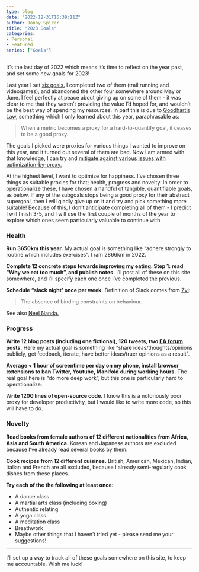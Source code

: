 ```yaml
---
type: blog
date: "2022-12-31T16:39:11Z"
author: Jonny Spicer
title: "2023 Goals"
categories:
- Personal
- Featured
series: ["Goals"]
---
```

It’s the last day of 2022 which means it’s time to reflect on the year past, and set some new goals for 2023! 

Last year I set [six goals.](https://www.notion.so/Blog-adb21ece077c49398dcdb92da2e0b709) I completed two of them (trail running and videogames), and abandoned the other four somewhere around May or June. I feel perfectly at peace about giving up on some of them - it was clear to me that they weren’t providing the value I’d hoped for, and wouldn’t be the best way of spending my resources. In part this is due to [Goodhart’s Law](https://en.wikipedia.org//wiki/Goodhart's_law), something which I only learned about this year, paraphrasable as:

> When a metric becomes a proxy for a hard-to-quantify goal, it ceases to be a good proxy.
> 

The goals I picked were proxies for various things I wanted to improve on this year, and it turned out several of them are bad. Now I am armed with that knowledge, I can try and [mitigate against various issues with optimization-by-proxy.](https://www.lesswrong.com/posts/HgiWHaxnAEtg3uEfM/beyond-optimization-by-proxy)

At the highest level, I want to optimize for happiness. I’ve chosen three things as suitable proxies for that; health, progress and novelty. In order to operationalize these, I have chosen a handful of tangible, quantifiable goals, as below. If any of the subgoals stops being a good proxy for their abstract supergoal, then I will gladly give up on it and try and pick something more suitable! Because of this, I don’t anticipate completing all of them - I predict I will finish 3-5, and I will use the first couple of months of the year to explore which ones seem particularly valuable to continue with.

### Health

**Run 3650km this year.** My actual goal is something like “adhere strongly to routine which includes exercises”. I ram 2866km in 2022.

**Complete 12 concrete steps towards improving my eating. Step 1: read “Why we eat too much”, and publish notes.** I’ll post all of these on this site somewhere, and I’ll specify each one once I’ve completed the previous.

**Schedule “slack night’ once per week.** Definition of Slack comes from [Zvi](https://thezvi.wordpress.com/2017/09/30/slack/):

> The absence of binding constraints on behaviour.
> 

See also [Neel Nanda.](https://www.neelnanda.io/blog/38-slack)

### Progress

**Write 12 blog posts (including one fictional), 120 tweets, two [EA forum](https://forum.effectivealtruism.org/) posts.** Here my actual goal is something like “share ideas/thoughts/opinions publicly, get feedback, iterate, have better ideas/truer opinions as a result”.

**Average < 1 hour of screentime per day on my phone, install browser extensions to ban Twitter, Youtube, Manifold during working hours.** The real goal here is “do more deep work”, but this one is particularly hard to operationalize.

W******rite 1200 lines of open-source code.****** I know this is a notoriously poor proxy for developer productivity, but I would like to write more code, so this will have to do. 

### Novelty

**Read books from female authors of 12 different nationalities from Africa, Asia and South America.** Korean and Japanese authors are excluded because I’ve already read several books by them.

**Cook recipes from 12 different cuisines.** British, American, Mexican, Indian, Italian and French are all excluded, because I already semi-regularly cook dishes from these places.

**Try each of the the following at least once:**

- A dance class
- A martial arts class (including boxing)
- Authentic relating
- A yoga class
- A meditation class
- Breathwork
- Maybe other things that I haven’t tried yet - please send me your suggestions!

---

I’ll set up a way to track all of these goals somewhere on this site, to keep me accountable. Wish me luck!